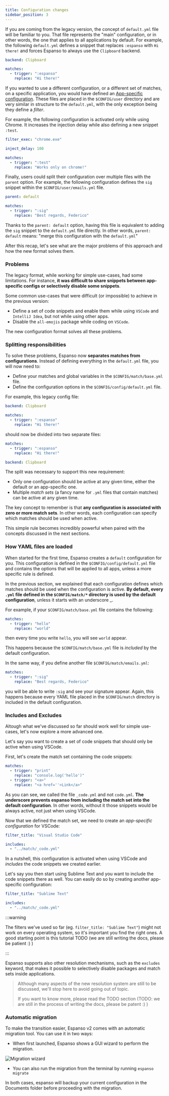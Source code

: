 ```yaml
---
title: Configuration changes
sidebar_position: 3
---
```


If you are coming from the legacy version, the concept of `default.yml` file will be familiar to you.
That file represents the "main" configuration, or in other words, the one that applies to all
applications by default. For example, the following `default.yml` defines a snippet that replaces `:espanso`
with `Hi there!` and forces Espanso to always use the `Clipboard` backend.

```yml title="$CONFIG/default.yml"
backend: Clipboard

matches:
  - trigger: ":espanso"
    replace: "Hi there!"
```

If you wanted to use a different configuration, or a different set of matches, on a specific application, 
you would have defined an [App-specific configuration](/docs/configuration/app-specific-configurations).
These files are placed in the `$CONFIG/user` directory and are very similar in structure to the `default.yml`, 
with the only exception being they define a _filter_.

For example, the following configuration is activated only while using Chrome. It increases the injection delay
while also defining a new snippet `:test`.

```yml title="$CONFIG/user/chrome.yml"
filter_exec: "chrome.exe"

inject_delay: 100

matches:
  - trigger: ":test"
    replace: "Works only on chrome!"
```

Finally, users could split their configuration over multiple files with the `parent` option. 
For example, the following configuration defines the `sig` snippet within the `$CONFIG/user/emails.yml` file.

```yml title="$CONFIG/user/emails.yml"
parent: default

matches:
  - trigger: ":sig"
    replace: "Best regards, Federico"
```

Thanks to the `parent: default` option, having this file is equivalent to adding the `sig` snippet to the
`default.yml` file directly. In other words, `parent: default` means: "merge this configuration
with the `default.yml`"

After this recap, let's see what are the major problems of this approach and how the new format solves them.

### Problems

The legacy format, while working for simple use-cases, had some limitations. For instance, **it was difficult to share
snippets between app-specific configs or selectively disable some snippets**.

Some common use-cases that were difficult (or impossible) to achieve in the previous version:

* Define a set of code snippets and enable them while using `VSCode` and `IntelliJ Idea`, but not while using other apps.
* Disable the `all-emojis` package while coding on `VSCode`.

The new configuration format solves all these problems.

### Splitting responsibilities

To solve these problems, Espanso now **separates matches from configurations**. Instead of defining everything in the `default.yml` file, you will now need to:

* Define your matches and global variables in the `$CONFIG/match/base.yml` file.
* Define the configuration options in the `$CONFIG/config/default.yml` file.

For example, this legacy config file:

```yml title="$CONFIG/default.yml"
backend: Clipboard

matches:
  - trigger: ":espanso"
    replace: "Hi there!"
```

should now be divided into two separate files:

```yml title="$CONFIG/match/base.yml"
matches:
  - trigger: ":espanso"
    replace: "Hi there!"
```

```yml title="$CONFIG/config/default.yml"
backend: Clipboard
```

The split was necessary to support this new requirement:
* Only one configuration should be active at any given time, either the default or an app-specific one.
* Multiple _match sets_ (a fancy name for `.yml` files that contain matches) can be active at any given time.

The key concept to remember is that **any configuration is associated with zero or more match sets**.
In other words, each configuration can specify which matches should be used when active. 

This simple rule becomes incredibly powerful when paired with the concepts discussed in the next sections.

### How YAML files are loaded

When started for the first time, Espanso creates a `default` configuration for you. 
This configuration is defined in the `$CONFIG/config/default.yml`
file and contains the options that will be applied to all apps, unless a more specific rule is defined.

In the previous section, we explained that each configuration defines which matches should be used
when the configuration is active. **By default, every `.yml` file defined in the `$CONFIG/match/*` directory
is used by the default configuration**, unless it starts with an underscore _.

For example, if your `$CONFIG/match/base.yml` file contains the following:

```yml title="$CONFIG/match/base.yml"
matches:
  - trigger: "hello"
    replace: "world"
```

then every time you write `hello`, you will see `world` appear. 

This happens because the `$CONFIG/match/base.yml` file is _included_ by the default configuration.

In the same way, if you define another file `$CONFIG/match/emails.yml`:

```yml title="$CONFIG/match/emails.yml"
matches:
  - trigger: ":sig"
    replace: "Best regards, Federico"
```

you will be able to write `:sig` and see your signature appear. Again, this happens because 
every YAML file placed in the `$CONFIG/match` directory is included in the default configuration.

### Includes and Excludes

Altough what we've discussed so far should work well for simple use-cases, let's now explore a more advanced one.

Let's say you want to create a set of code snippets that should only be active when using VSCode.

First, let's create the match set containing the code snippets:

```yml title="$CONFIG/match/_code.yml"
matches:
  - trigger: "print"
    replace: "console.log('hello')"
  - trigger: "<a>"
    replace: "<a href=''>Link</a>"
```

As you can see, we called the file `_code.yml` and not `code.yml`. **The underscore prevents espanso from including
the match set into the default configuration**. In other words, without it those snippets would be always active,
not just when using VSCode.

Now that we defined the match set, we need to create an _app-specific configuration_ for VSCode:

```yml title="$CONFIG/config/vscode.yml"
filter_title: "Visual Studio Code"

includes:
  - "../match/_code.yml"
```

In a nutshell, this configuration is activated when using VSCode and _includes_ the code snippets we 
created earlier.

Let's say you then start using Sublime Text and you want to include the code snippets there as well.
You can easily do so by creating another app-specific configuration:

```yml title="$CONFIG/config/sublimetext.yml"
filter_title: "Sublime Text"

includes:
  - "../match/_code.yml"
```

:::warning

The filters we've used so far (eg. `filter_title: "Sublime Text"`) might not work on every operating system, so it's important
you find the right ones. A good starting point is this tutorial TODO (we are still writing the docs,
please be patient :) )

:::

Espanso supports also other resolution mechanisms, such as the `excludes` keyword, that
makes it possible to selectively disable packages and match sets inside applications.

> Although many aspects of the new resolution system are still to be discussed,
we'll stop here to avoid going out of topic. 
>
> If you want to know more,
please read the TODO section (TODO: we are still in the process of 
writing the docs, please be patent :) )

### Automatic migration

To make the transition easier, Espanso v2 comes with an automatic migration tool.
You can use it in two ways:

* When first launched, Espanso shows a GUI wizard to perform the migration.

![Migration wizard](/img/migration-wizard.png)

* You can also run the migration from the terminal by running `espanso migrate`

In both cases, espanso will backup your current configuration in the Documents folder 
before proceeding with the migration.
